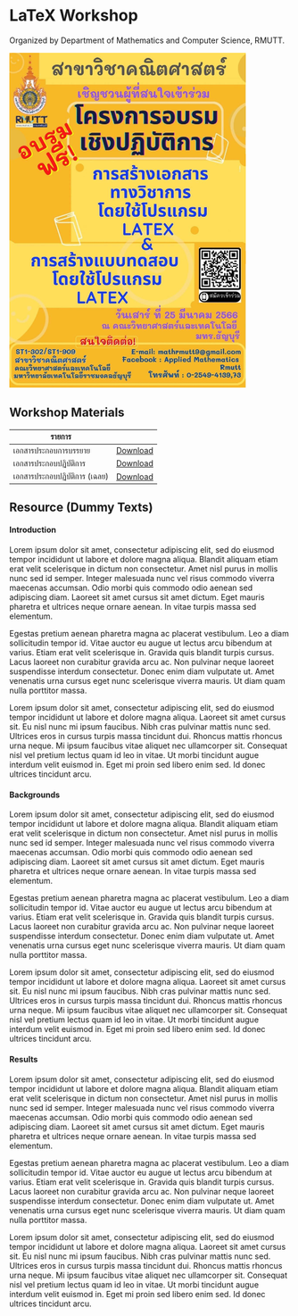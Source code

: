# LaTeX Workshop 
Organized by Department of Mathematics and Computer Science, RMUTT.

<img src="./images/banner.jpg" alt= “banner” height="600">

## Workshop Materials

|     รายการ     |           |
|---------------|------------|
| เอกสารประกอบการบรรยาย | [Download](./workshops/chandout.pdf) |
| เอกสารประกอบปฏิบัติการ | [Download](./workshops/works.zip) |
| เอกสารประกอบปฏิบัติการ (เฉลย) | [Download](./workshops/solutions.zip) |

## Resource (Dummy Texts)

#### Introduction

Lorem ipsum dolor sit amet, consectetur adipiscing elit, sed do eiusmod tempor incididunt ut labore et dolore magna aliqua. Blandit aliquam etiam erat velit scelerisque in dictum non consectetur. Amet nisl purus in mollis nunc sed id semper. Integer malesuada nunc vel risus commodo viverra maecenas accumsan. Odio morbi quis commodo odio aenean sed adipiscing diam. Laoreet sit amet cursus sit amet dictum. Eget mauris pharetra et ultrices neque ornare aenean. In vitae turpis massa sed elementum.

Egestas pretium aenean pharetra magna ac placerat vestibulum. Leo a diam sollicitudin tempor id. Vitae auctor eu augue ut lectus arcu bibendum at varius. Etiam erat velit scelerisque in. Gravida quis blandit turpis cursus. Lacus laoreet non curabitur gravida arcu ac. Non pulvinar neque laoreet suspendisse interdum consectetur. Donec enim diam vulputate ut. Amet venenatis urna cursus eget nunc scelerisque viverra mauris. Ut diam quam nulla porttitor massa.

Lorem ipsum dolor sit amet, consectetur adipiscing elit, sed do eiusmod tempor incididunt ut labore et dolore magna aliqua. Laoreet sit amet cursus sit. Eu nisl nunc mi ipsum faucibus. Nibh cras pulvinar mattis nunc sed. Ultrices eros in cursus turpis massa tincidunt dui. Rhoncus mattis rhoncus urna neque. Mi ipsum faucibus vitae aliquet nec ullamcorper sit. Consequat nisl vel pretium lectus quam id leo in vitae. Ut morbi tincidunt augue interdum velit euismod in. Eget mi proin sed libero enim sed. Id donec ultrices tincidunt arcu.

#### Backgrounds

Lorem ipsum dolor sit amet, consectetur adipiscing elit, sed do eiusmod tempor incididunt ut labore et dolore magna aliqua. Blandit aliquam etiam erat velit scelerisque in dictum non consectetur. Amet nisl purus in mollis nunc sed id semper. Integer malesuada nunc vel risus commodo viverra maecenas accumsan. Odio morbi quis commodo odio aenean sed adipiscing diam. Laoreet sit amet cursus sit amet dictum. Eget mauris pharetra et ultrices neque ornare aenean. In vitae turpis massa sed elementum.

Egestas pretium aenean pharetra magna ac placerat vestibulum. Leo a diam sollicitudin tempor id. Vitae auctor eu augue ut lectus arcu bibendum at varius. Etiam erat velit scelerisque in. Gravida quis blandit turpis cursus. Lacus laoreet non curabitur gravida arcu ac. Non pulvinar neque laoreet suspendisse interdum consectetur. Donec enim diam vulputate ut. Amet venenatis urna cursus eget nunc scelerisque viverra mauris. Ut diam quam nulla porttitor massa.

Lorem ipsum dolor sit amet, consectetur adipiscing elit, sed do eiusmod tempor incididunt ut labore et dolore magna aliqua. Laoreet sit amet cursus sit. Eu nisl nunc mi ipsum faucibus. Nibh cras pulvinar mattis nunc sed. Ultrices eros in cursus turpis massa tincidunt dui. Rhoncus mattis rhoncus urna neque. Mi ipsum faucibus vitae aliquet nec ullamcorper sit. Consequat nisl vel pretium lectus quam id leo in vitae. Ut morbi tincidunt augue interdum velit euismod in. Eget mi proin sed libero enim sed. Id donec ultrices tincidunt arcu.

#### Results

Lorem ipsum dolor sit amet, consectetur adipiscing elit, sed do eiusmod tempor incididunt ut labore et dolore magna aliqua. Blandit aliquam etiam erat velit scelerisque in dictum non consectetur. Amet nisl purus in mollis nunc sed id semper. Integer malesuada nunc vel risus commodo viverra maecenas accumsan. Odio morbi quis commodo odio aenean sed adipiscing diam. Laoreet sit amet cursus sit amet dictum. Eget mauris pharetra et ultrices neque ornare aenean. In vitae turpis massa sed elementum.

Egestas pretium aenean pharetra magna ac placerat vestibulum. Leo a diam sollicitudin tempor id. Vitae auctor eu augue ut lectus arcu bibendum at varius. Etiam erat velit scelerisque in. Gravida quis blandit turpis cursus. Lacus laoreet non curabitur gravida arcu ac. Non pulvinar neque laoreet suspendisse interdum consectetur. Donec enim diam vulputate ut. Amet venenatis urna cursus eget nunc scelerisque viverra mauris. Ut diam quam nulla porttitor massa.

Lorem ipsum dolor sit amet, consectetur adipiscing elit, sed do eiusmod tempor incididunt ut labore et dolore magna aliqua. Laoreet sit amet cursus sit. Eu nisl nunc mi ipsum faucibus. Nibh cras pulvinar mattis nunc sed. Ultrices eros in cursus turpis massa tincidunt dui. Rhoncus mattis rhoncus urna neque. Mi ipsum faucibus vitae aliquet nec ullamcorper sit. Consequat nisl vel pretium lectus quam id leo in vitae. Ut morbi tincidunt augue interdum velit euismod in. Eget mi proin sed libero enim sed. Id donec ultrices tincidunt arcu.
